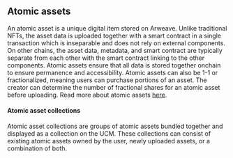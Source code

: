 ## Atomic assets

An atomic asset is a unique digital item stored on Arweave. Unlike traditional NFTs, the asset data is uploaded together with a smart contract in a single transaction which is inseparable and does not rely on external components. On other chains, the asset data, metadata, and smart contract are typically separate from each other with the smart contract linking to the other components. Atomic assets ensure that all data is stored together onchain to ensure permanence and accessibility. Atomic assets can also be 1-1 or fractionalized, meaning users can purchase portions of an asset. The creator can determine the number of fractional shares for an atomic asset before uploading. Read more about atomic assets [here](https://cookbook.arweave.net/concepts/atomic-tokens.html).

#### Atomic asset collections

Atomic asset collections are groups of atomic assets bundled together and displayed as a collection on the UCM. These collections can consist of existing atomic assets owned by the user, newly uploaded assets, or a combination of both.
